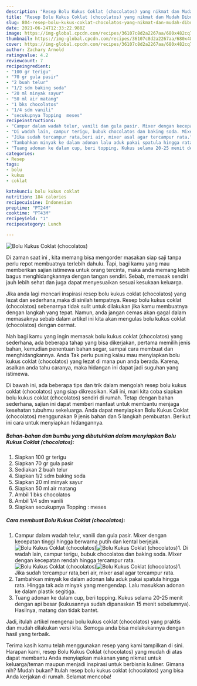 ```yaml
---
description: "Resep Bolu Kukus Coklat (chocolatos) yang nikmat dan Mudah Dibuat"
title: "Resep Bolu Kukus Coklat (chocolatos) yang nikmat dan Mudah Dibuat"
slug: 804-resep-bolu-kukus-coklat-chocolatos-yang-nikmat-dan-mudah-dibuat
date: 2021-06-24T12:33:22.988Z
image: https://img-global.cpcdn.com/recipes/36107c8d2a2267aa/680x482cq70/bolu-kukus-coklat-chocolatos-foto-resep-utama.jpg
thumbnail: https://img-global.cpcdn.com/recipes/36107c8d2a2267aa/680x482cq70/bolu-kukus-coklat-chocolatos-foto-resep-utama.jpg
cover: https://img-global.cpcdn.com/recipes/36107c8d2a2267aa/680x482cq70/bolu-kukus-coklat-chocolatos-foto-resep-utama.jpg
author: Zachary Arnold
ratingvalue: 4.2
reviewcount: 7
recipeingredient:
- "100 gr terigu"
- "70 gr gula pasir"
- "2 buah telur"
- "1/2 sdm baking soda"
- "20 ml minyak sayur"
- "50 ml air matang"
- "1 bks chocolatos"
- "1/4 sdm vanili"
- "secukupnya Topping  meses"
recipeinstructions:
- "Campur dalam wadah telur, vanili dan gula pasir. Mixer dengan kecepatan tinggi hingga berwarna putih dan kental berjejak."
- "Di wadah lain, campur terigu, bubuk chocolatos dan baking soda. Mixer dengan kecepatan rendah hingga tercampur rata."
- "Jika sudah tercampur rata,beri air, mixer asal agar tercampur rata."
- "Tambahkan minyak ke dalam adonan lalu aduk pakai spatula hingga rata. Hingga tak ada minyak yang mengendap. Lalu masukkan adonan ke dalam plastik segitiga."
- "Tuang adonan ke dalam cup, beri topping. Kukus selama 20-25 menit dengan api besar (kukusannya sudah dipanaskan 15 menit sebelumnya). Hasilnya, matang dan tidak bantet."
categories:
- Resep
tags:
- bolu
- kukus
- coklat

katakunci: bolu kukus coklat 
nutrition: 184 calories
recipecuisine: Indonesian
preptime: "PT24M"
cooktime: "PT43M"
recipeyield: "1"
recipecategory: Lunch

---
```



![Bolu Kukus Coklat (chocolatos)](https://img-global.cpcdn.com/recipes/36107c8d2a2267aa/680x482cq70/bolu-kukus-coklat-chocolatos-foto-resep-utama.jpg)

Di zaman  saat ini , kita memang bisa mengorder masakan siap saji tanpa perlu repot membuatnya terlebih dahulu. Tapi, bagi kamu yang mau memberikan sajian istimewa untuk orang tercinta, maka anda memang lebih bagus menghidangkannya dengan tangan sendiri. Sebab, memasak sendiri jauh lebih sehat dan juga dapat menyesuaikan sesuai kesukaan keluarga.

Jika anda lagi mencari inspirasi resep bolu kukus coklat (chocolatos) yang lezat dan sederhana,maka di sinilah tempatnya. Resep bolu kukus coklat (chocolatos)  sebenarnya tidak sulit untuk dilakukan jika kamu membuatnya dengan langkah yang tepat. Namun, anda jangan cemas akan gagal dalam memasaknya 
sebab dalam artikel ini kita akan mengulas bolu kukus coklat (chocolatos) dengan cermat.  



Nah bagi kamu yang ingin memasak bolu kukus coklat (chocolatos) yang sederhana, ada beberapa tahap yang bisa dikerjakan, pertama memilih jenis bahan, kemudian penentuan bahan segar, sampai cara membuat dan menghidangkannya. Anda Tak perlu pusing kalau mau menyiapkan bolu kukus coklat (chocolatos) yang lezat di mana pun anda berada. Karena, asalkan anda  tahu caranya, maka hidangan ini dapat jadi suguhan yang istimewa.

Di bawah ini, ada beberapa tips dan trik dalam mengolah resep bolu kukus coklat (chocolatos) yang siap dikreasikan. Kali ini, mari kita coba siapkan bolu kukus coklat (chocolatos) sendiri di rumah. Tetap dengan bahan sederhana, sajian ini dapat memberi manfaat untuk membantu menjaga kesehatan tubuhmu sekeluarga. Anda dapat menyiapkan Bolu Kukus Coklat (chocolatos) menggunakan 9 jenis bahan dan 5 langkah pembuatan. Berikut ini cara untuk menyiapkan hidangannya.

<!--inarticleads1-->

##### Bahan-bahan dan bumbu yang dibutuhkan dalam menyiapkan Bolu Kukus Coklat (chocolatos):

1. Siapkan 100 gr terigu
1. Siapkan 70 gr gula pasir
1. Sediakan 2 buah telur
1. Siapkan 1/2 sdm baking soda
1. Siapkan 20 ml minyak sayur
1. Siapkan 50 ml air matang
1. Ambil 1 bks chocolatos
1. Ambil 1/4 sdm vanili
1. Siapkan secukupnya Topping : meses




<!--inarticleads2-->

##### Cara membuat Bolu Kukus Coklat (chocolatos):

1. Campur dalam wadah telur, vanili dan gula pasir. Mixer dengan kecepatan tinggi hingga berwarna putih dan kental berjejak.
<img src="https://img-global.cpcdn.com/steps/f23a31854ddfafec/160x128cq70/bolu-kukus-coklat-chocolatos-langkah-memasak-1-foto.jpg" alt="Bolu Kukus Coklat (chocolatos)"><img src="https://img-global.cpcdn.com/steps/d0cdaec39d7b323a/160x128cq70/bolu-kukus-coklat-chocolatos-langkah-memasak-1-foto.jpg" alt="Bolu Kukus Coklat (chocolatos)">1. Di wadah lain, campur terigu, bubuk chocolatos dan baking soda. Mixer dengan kecepatan rendah hingga tercampur rata.
<img src="https://img-global.cpcdn.com/steps/487277251287c352/160x128cq70/bolu-kukus-coklat-chocolatos-langkah-memasak-2-foto.jpg" alt="Bolu Kukus Coklat (chocolatos)"><img src="https://img-global.cpcdn.com/steps/a0068f1c5be0e7b1/160x128cq70/bolu-kukus-coklat-chocolatos-langkah-memasak-2-foto.jpg" alt="Bolu Kukus Coklat (chocolatos)">1. Jika sudah tercampur rata,beri air, mixer asal agar tercampur rata.
1. Tambahkan minyak ke dalam adonan lalu aduk pakai spatula hingga rata. Hingga tak ada minyak yang mengendap. Lalu masukkan adonan ke dalam plastik segitiga.
1. Tuang adonan ke dalam cup, beri topping. Kukus selama 20-25 menit dengan api besar (kukusannya sudah dipanaskan 15 menit sebelumnya). Hasilnya, matang dan tidak bantet.




Jadi, itulah artikel mengenai  bolu kukus coklat (chocolatos)  yang praktis dan mudah dilakukan versi kita. Semoga anda bisa melakukannya dengan hasil yang terbaik. 

Terima kasih kamu telah menggunakan resep yang kami tampilkan di sini. Harapan kami, resep  Bolu Kukus Coklat (chocolatos) yang mudah di atas dapat membantu Anda menyiapkan makanan yang nikmat untuk keluarga/teman maupun menjadi inspirasi untuk berbisnis kuliner. Gimana nih? Mudah bukan? Itulah resep bolu kukus coklat (chocolatos) yang bisa Anda kerjakan di rumah. Selamat mencoba!

